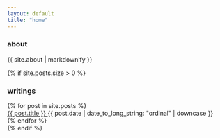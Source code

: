 ```yaml
---
layout: default
title: "home"
---
```


<section>
    <h3>about</h3>
    <div>
        {{ site.about | markdownify }}
    </div>
</section>

{% if site.posts.size > 0 %}
<section>
    <h3>writings</h3>
    {% for post in site.posts %}
    <div id="writing">
        <a href="{{ post.url }}">
            {{ post.title }}
        </a>
        {{ post.date | date_to_long_string: "ordinal" | downcase }}
    </div>
    {% endfor %}
</section>
{% endif %}